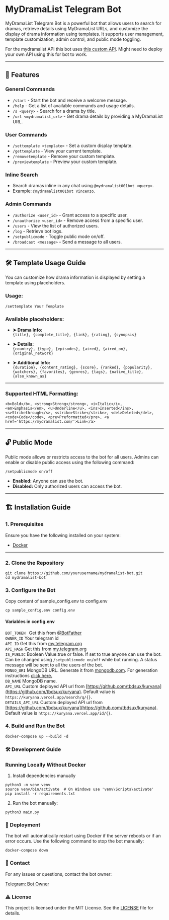 # MyDramaList Telegram Bot

MyDramaList Telegram Bot is a powerful bot that allows users to search for dramas, retrieve details using MyDramaList URLs, and customize the display of drama information using templates. It supports user management, template customization, admin control, and public mode toggling.

For the mydramalist API this bot uses [this custom API](https://github.com/tbdsux/kuryana). Might need to deploy your own API using this for bot to work.

---

## 🚀 Features

### **General Commands**
- `/start` - Start the bot and receive a welcome message.
- `/help` - Get a list of available commands and usage details.
- `/s <query>` - Search for a drama by title.
- `/url <mydramalist_url>` - Get drama details by providing a MyDramaList URL.

### **User Commands**
- `/settemplate <template>` - Set a custom display template.
- `/gettemplate` - View your current template.
- `/removetemplate` - Remove your custom template.
- `/previewtemplate` - Preview your custom template.

### **Inline Search**
- Search dramas inline in any chat using `@mydramalist001bot <query>`.
- Example: `@mydramalist001bot Vincenzo`.

### **Admin Commands**
- `/authorize <user_id>` - Grant access to a specific user.
- `/unauthorize <user_id>` - Remove access from a specific user.
- `/users` - View the list of authorized users.
- `/log` - Retrieve bot logs.
- `/setpublicmode` - Toggle public mode on/off.
- `/broadcast <message>` - Send a message to all users.

---

## 🛠 Template Usage Guide

You can customize how drama information is displayed by setting a template using placeholders.

### **Usage:**

`/settemplate Your Template`


### **Available placeholders:**

- **➤ Drama Info:**  
  `{title}, {complete_title}, {link}, {rating}, {synopsis}`

- **➤ Details:**  
  `{country}, {type}, {episodes}, {aired}, {aired_on}, {original_network}`

- **➤ Additional Info:**  
  `{duration}, {content_rating}, {score}, {ranked}, {popularity},`  
  `{watchers}, {favorites}, {genres}, {tags}, {native_title}, {also_known_as}`

---

### **Supported HTML Formatting:**

`<b>Bold</b>, <strong>Strong</strong>, <i>Italic</i>, <em>Emphasis</em>, <u>Underline</u>, <ins>Inserted</ins>, <s>Strikethrough</s>, <strike>Strike</strike>, <del>Deleted</del>, <code>Code</code>, <pre>Preformatted</pre>, <a href='https://mydramalist.com/'>Link</a>`


---

## 🔓 Public Mode

Public mode allows or restricts access to the bot for all users. Admins can enable or disable public access using the following command:

`/setpublicmode on/off`


- **Enabled:** Anyone can use the bot.  
- **Disabled:** Only authorized users can access the bot.

---

## 🏗️ Installation Guide

### **1. Prerequisites**
Ensure you have the following installed on your system:
- [Docker](https://docs.docker.com/engine/install/ubuntu/)


---

### **2. Clone the Repository**
```
git clone https://github.com/yourusername/mydramalist-bot.git
cd mydramalist-bot
```
### **3. Configure the Bot**
Copy content of sample_config.env to config.env

```
cp sample_config.env config.env
```

#### Variables in config.env


`BOT_TOKEN `  Get this from [@BotFather](https://t.me/BotFather) <br>
`OWNER_ID`    Your telegram id<br>
`API_ID`      Get this from [my.telegram.org](https://my.telegram.org/auth) <br>
`API_HASH`    Get this from [my.telegram.org](https://my.telegram.org/auth) <br>
`IS_PUBLIC`   Boolean Value.true or false. If set to true anyone can use the bot. Can be changed using `/setpublicmode on/off` while bot running. A status message will be sent to all the users of the bot. <br>
`MONGO_URI`   MongoDB URL. Generate it from [mongodb.com](https://www.mongodb.com/). For generation instructions [click here.](https://github.com/pachax001/My-Asian-Tv-Dramacool-Telegram-bot#-generate-mongodb-database) <br>
`DB_NAME`     MongoDB name. <br>
`API_URL`     Custom deployed API url from [https://github.com/tbdsux/kuryana](https://github.com/tbdsux/kuryana). Default value is `https://kuryana.vercel.app/search/q/{}`. <br>
`DETAILS_API_URL`  Custom deployed API url from [https://github.com/tbdsux/kuryana](https://github.com/tbdsux/kuryana). Default value is `https://kuryana.vercel.app/id/{}`. <br>

### **4. Build and Run the Bot**

```
docker-compose up --build -d
```

### 🛠 Development Guide

### **Running Locally Without Docker**

1. Install dependencies manually
```
python3 -m venv venv
source venv/bin/activate  # On Windows use 'venv\Scripts\activate'
pip install -r requirements.txt
```
2. Run the bot manually:
```
python3 main.py
```
### **🚀 Deployment**
The bot will automatically restart using Docker if the server reboots or if an error occurs.
Use the following command to stop the bot manually:
```
docker-compose down
```

### **👤 Contact**
For any issues or questions, contact the bot owner:

[Telegram: Bot Owner](https://t.me/gunaya001)

### ⚠️ License
This project is licensed under the MIT License. See the [LICENSE](./LICENSE) file for details.